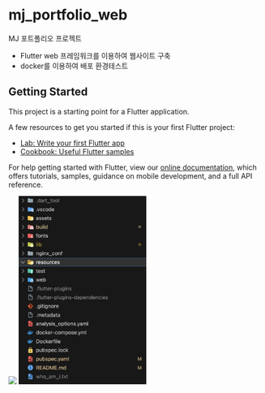 # mj_portfolio_web

MJ 포트폴리오 프로젝트
- Flutter web 프레임워크를 이용하여 웹사이트 구축
- docker를 이용하여 배포 환경테스트


## Getting Started

This project is a starting point for a Flutter application.

A few resources to get you started if this is your first Flutter project:

- [Lab: Write your first Flutter app](https://flutter.dev/docs/get-started/codelab)
- [Cookbook: Useful Flutter samples](https://flutter.dev/docs/cookbook)

For help getting started with Flutter, view our
[online documentation](https://flutter.dev/docs), which offers tutorials,
samples, guidance on mobile development, and a full API reference.

![](resources/%EC%8A%A4%ED%81%AC%EB%A6%B0%EC%83%B7%202023-05-25%20%EC%98%A4%ED%9B%84%207.16.43.png=100x100)
<img src="resources/%EC%8A%A4%ED%81%AC%EB%A6%B0%EC%83%B7%202023-05-25%20%EC%98%A4%ED%9B%84%207.16.43.png" width=50% height=50%>
